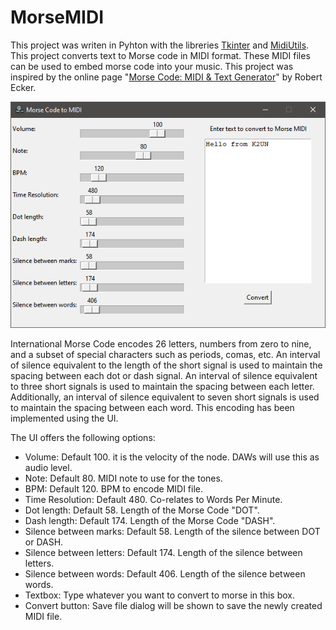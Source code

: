 # MorseMIDI
This project was writen in Pyhton with the libreries [Tkinter](https://docs.python.org/3/library/tkinter.html "Tkinter") and [MidiUtils](https://pypi.org/project/MIDIUtil/ "MidiUtils"). This project converts text to Morse code in MIDI format. These MIDI files can be used to embed morse code into your music. This project was inspired by the online page "[Morse Code: MIDI & Text Generator](http://www.robertecker.com/hp/research/morse-generator.php "Morse Code: MIDI & Text Generator")" by Robert Ecker.

![MorseMIDI](https://github.com/EdgarBarranco/MorseMIDI/blob/994c2d1308aed34ad646c660498f18f708a0debe/MorseMIDI.PNG)

International Morse Code encodes 26 letters, numbers from zero to nine, and a subset of special characters such as periods, comas, etc. An interval of silence equivalent to the length of the short signal is used to maintain the spacing between each dot or dash signal. An interval of silence equivalent to three short signals is used to maintain the spacing between each letter. Additionally, an interval of silence equivalent to seven short signals is used to maintain the spacing between each word. This encoding has been implemented using the UI.

The UI offers the following options:

- Volume:
Default 100. it is the velocity of the node. DAWs will use this as audio level.
- Note:
Default 80. MIDI note to use for the tones.
- BPM:
Default 120. BPM to encode MIDI file.
- Time Resolution:
Default 480. Co-relates to Words Per Minute.
- Dot length:
Default 58. Length of the Morse Code "DOT".
- Dash length:
Default 174. Length of the Morse Code "DASH".
- Silence between marks:
Default 58. Length of the silence between DOT or DASH.
- Silence between letters:
Default 174. Length of the silence between letters.
- Silence between words:
Default 406. Length of the silence between words.
- Textbox:
Type whatever you want to convert to morse in this box.
- Convert button:
Save file dialog will be shown to save the newly created MIDI file.
